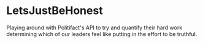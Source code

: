 # LetsJustBeHonest
Playing around with Politifact's API to try and quantify their hard work determining which of our leaders feel like putting in the effort to be truthful.
